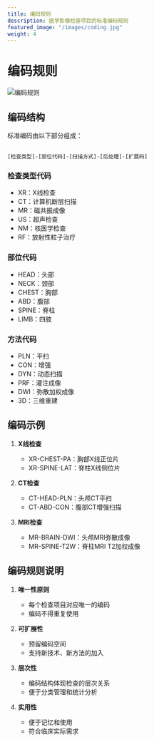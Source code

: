 ```yaml
---
title: 编码规则
description: 医学影像检查项目的标准编码规则
featured_image: "/images/coding.jpg"
weight: 4
---
```


# 编码规则

<div class="standard-image-container">
    <img src="/images/coding.jpg" alt="编码规则" class="standard-image">
</div>

## 编码结构

标准编码由以下部分组成：

```

[检查类型]-[部位代码]-[扫描方式]-[后处理]-[扩展码]

```

### 检查类型代码
- XR：X线检查
- CT：计算机断层扫描
- MR：磁共振成像
- US：超声检查
- NM：核医学检查
- RF：放射性粒子治疗

### 部位代码
- HEAD：头部
- NECK：颈部
- CHEST：胸部
- ABD：腹部
- SPINE：脊柱
- LIMB：四肢

### 方法代码
- PLN：平扫
- CON：增强
- DYN：动态扫描
- PRF：灌注成像
- DWI：弥散加权成像
- 3D：三维重建

## 编码示例

1. **X线检查**
   - XR-CHEST-PA：胸部X线正位片
   - XR-SPINE-LAT：脊柱X线侧位片

2. **CT检查**
   - CT-HEAD-PLN：头颅CT平扫
   - CT-ABD-CON：腹部CT增强扫描

3. **MRI检查**
   - MR-BRAIN-DWI：头颅MRI弥散成像
   - MR-SPINE-T2W：脊柱MRI T2加权成像

## 编码规则说明

1. **唯一性原则**
   - 每个检查项目对应唯一的编码
   - 编码不得重复使用

2. **可扩展性**
   - 预留编码空间
   - 支持新技术、新方法的加入

3. **层次性**
   - 编码结构体现检查的层次关系
   - 便于分类管理和统计分析

4. **实用性**
   - 便于记忆和使用
   - 符合临床实际需求
